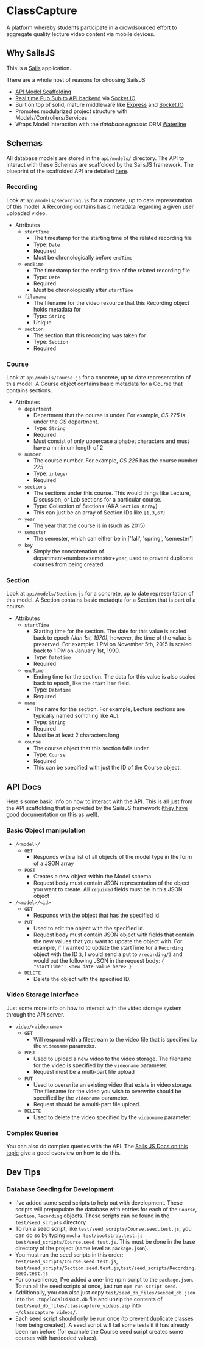# ClassCapture
A platform whereby students participate in a crowdsourced effort to aggregate quality lecture video content via mobile devices.

## Why SailsJS
This is a [Sails](http://sailsjs.org) application.

There are a whole host of reasons for choosing SailsJS

- [API Model Scaffolding](https://youtu.be/GK-tFvpIR7c?t=1m35s)
- [Real time Pub Sub to API backend](https://youtu.be/GK-tFvpIR7c?t=5m20s) via [Socket.IO](http://socket.io/)
- Built on top of solid, mature middleware like [Express](http://expressjs.com/) and [Socket.IO](http://socket.io/)
- Promotes modularized project structure with Models/Controllers/Services
- Wraps Model interaction with the *database agnostic* ORM [Waterline](https://github.com/balderdashy/waterline)
	
## Schemas
All database models are stored in the `api/models/` directory.
The API to interact with these Schemas are scaffolded by the SailsJS framework.
The blueprint of the scaffolded API are detailed [here](http://sailsjs.org/documentation/reference/blueprint-api).

### Recording
Look at `api/models/Recording.js` for a concrete, up to date representation of this model. A Recording contains basic metadata regarding a given user uploaded video.

- Attributes
	- `startTime`
		- The timestamp for the starting time of the related recording file
		- Type: `Date`
		- Required
		- Must be chronologically before `endTime`
	- `endTime`
		- The timestamp for the ending time of the related recording file
		- Type: `Date`
		- Required
		- Must be chronologically after `startTime`
	- `filename`
		- The filename for the video resource that this Recording object holds metadata for
		- Type: `String`
		- Unique
	- `section`
		- The section that this recording was taken for
		- Type: `Section`
		- Required
		
### Course
Look at `api/models/Course.js` for a concrete, up to date representation of this model. A Course object contains basic metadata for a Course that contains sections.

- Attributes
	- `department`
		- Department that the course is under. For example, *CS 225* is under the *CS* department.
		- Type: `String`
		- Required
		- Must consist of only uppercase alphabet characters and must have a minimum length of 2
	- `number`
		- The course number. For example, *CS 225* has the course number *225*
		- Type: `integer`
		- Required
	- `sections`
		- The sections under this course. This would things like Lecture, Discussion, or Lab sections for a particular course.
		- Type: Collection of Sections (AKA `Section Array`)
		- This can just be an array of Section IDs like `[1,3,67]`	
	- `year`
		- The year that the course is in (such as 2015)
	- `semester`
		- The semester, which can either be in ['fall', 'spring', 'semester']
	- `key`
		- Simply the concatenation of department+number+semester+year, used to prevent duplicate courses from being created.
	
### Section
Look at `api/models/Section.js` for a concrete, up to date representation of this model. A Section contains basic metadqta for a Section that is part of a course.

- Attributes
	- `startTime`
		- Starting time for the section. The date for this value is scaled back to epoch *(Jan 1st, 1970)*, however, the time of the value is preserved. For example: 1 PM on November 5th, 2015 is scaled back to 1 PM on January 1st, 1990.
		- Type: `Datetime`
		- Required
	- `endTime`
		- Ending time for the section. The data for this value is also scaled back to epoch, like the `startTime` field.
		- Type: `Datetime`
		- Required
	- `name`
		- The name for the section. For example, Lecture sections are typically named somthing like *AL1*.
		- Type: `String`
		- Required
		- Must be at least 2 characters long
	- `course`
		- The course object that this section falls under.
		- Type: `Course`
		- Required
		- This can be specified with just the ID of the Course object.
		
## API Docs
Here's some basic info on how to interact with the API. This is all just from the API scaffolding that is provided by the SailsJS framework ([they have good documentation on this as well](http://sailsjs.org/documentation/reference/blueprint-api)).

### Basic Object manipulation
- `/<model>/`
	- `GET`
		- Responds with a list of all objects of the model type in the form of a JSON array
	- `POST`
		- Creates a new object within the Model schema
		- Request body must contain JSON representation of the object you want to create. All `required` fields must be in this JSON object
- `/<model>/<id>`
	- `GET`
		- Responds with the object that has the specified id.
	- `PUT`
		- Used to edit the object with the specified id.
		- Request body must contain JSON object with fields that contain the new values that you want to update the object with. For example, if I wanted to update the startTime for a `Recording` object with the ID `3`, I would send a put to `/recording/3` and would put the following JSON in the request body: `{ "startTime": <new date value here> }`
	- `DELETE`
		- Delete the object with the specified ID.
		
### Video Storage Interface
Just some more info on how to interact with the video storage system through the API server.

- `video/<videoname>`
	- `GET`
		- Will respond with a filestream to the video file that is specified by the `videoname` parameter.
	- `POST`
		- Used to upload a new video to the video storage. The filename for the video is specified by the `videoname` parameter.
		- Request must be a multi-part file upload
	- `PUT`
		- Used to overwrite an existing video that exists in video storage. The filename for the video you wish to overwrite should be specified by the `videoname` parameter.
		- Request should be a multi-part file upload.
	- `DELETE`
		- Used to delete the video specified by the `videoname` parameter.
		
### Complex Queries
You can also do complex queries with the API. The [Sails JS Docs on this topic](http://sailsjs.org/documentation/reference/blueprint-api/find-where) give a good overview on how to do this.

## Dev Tips

### Database Seeding for Development
- I've added some seed scripts to help out with development. These scripts will prepopulate the database with entries for each of the `Course`, `Section`, `Recording` objects. These scripts can be found in the `test/seed_scripts` directory.
- To run a seed script, like `test/seed_scripts/Course.seed.test.js`, you can do so by typing `mocha test/bootstrap.test.js test/seed_scripts/Course.seed.test.js`. This must be done in the base directory of the project (same level as `package.json`).
- You must run the seed scripts in this order: `test/seed_scripts/Course.seed.test.js`, `test/seed_scripts/Section.seed.test.js`,`test/seed_scripts/Recording.seed.test.js`
- For convenience, I've added a one-line npm script to the `package.json`. To run all the seed scripts at once, just run `npm run-script seed`.
- Additionally, you can also just copy `test/seed_db_files/seeded_db.json` into the `.tmp/localDiskDb.db` file and unzip the contents of `test/seed_db_files/classcapture_videos.zip` into `~/classcapture_videos/`.
- Each seed script should only be run once (to prevent duplicate classes from being created). A seed script will fail some tests if it has already been run before (for example the Course seed script creates some courses with hardcoded values).
